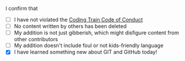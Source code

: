 <!---
Choo Choo, fellow Coding Train viewer! 
Thank you for contributing to this repository and for adding to this collection of poems.

Before you submit your pull request, please check the following and place an 'X' between the bracket:
-->

I confirm that
- [ ] I have not violated the [Coding  Train Code of Conduct](https://github.com/CodingTrain/Code-of-Conduct)
- [ ] No content written by others has been deleted
- [ ] My addition is not just gibberish, which might disfigure content from other contributors
- [ ] My addition doesn't include foul or not kids-friendly language
- [X] I have learned something new about GIT and GitHub today!

<!--- 
Thanks for making the Coding Train community a fun and welcoming place for everyone.
Now, feel free to tell us more about your addition! Check the preview tab at the top to check for any markdown-errors!
-->
